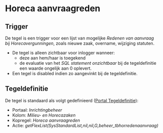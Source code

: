 # Horeca aanvraagreden

## Trigger

De tegel is een trigger voor een lijst van mogelijke _Redenen van aanvraag bij Horecavergunningen_, zoals nieuwe zaak, overname, wijziging statuten.

- De tegel is alleen zichtbaar voor inlogger wanneer:
  - deze aan hem/haar is toegekend
  - de evaluatie van het _SQL statement onzichtbaar_ bij de tegeldefinitie een waarde ongelijk aan 0 oplevert.
- Een tegel is disabled indien zo aangevinkt bij de tegeldefinitie.

## Tegeldefinitie

De tegel is standaard als volgt gedefinieerd ([Portal Tegeldefinitie](/docs/instellen_inrichten/portaldefinitie/portal_tegel.md)):

- Portaal: _Inrichtingbeheer_
- Kolom: _Milieu- en Horecazaken_
- Kopregel: _Horeca aanvraagreden_
- Actie: _getFlexList(SysStandardList,nil,nil,G,beheer_tbhorredenaanvraag)_
